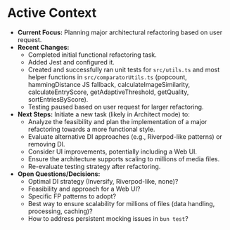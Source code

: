 <!-- Version: 2.3 | Last Updated: 2025-04-05 | Updated By: Cline -->

# Active Context

- **Current Focus:** Planning major architectural refactoring based on user request.
- **Recent Changes:**
  - Completed initial functional refactoring task.
  - Added Jest and configured it.
  - Created and successfully ran unit tests for `src/utils.ts` and most helper functions in `src/comparatorUtils.ts` (popcount, hammingDistance JS fallback, calculateImageSimilarity, calculateEntryScore, getAdaptiveThreshold, getQuality, sortEntriesByScore).
  - Testing paused based on user request for larger refactoring.
- **Next Steps:** Initiate a new task (likely in Architect mode) to:
    - Analyze the feasibility and plan the implementation of a major refactoring towards a more functional style.
    - Evaluate alternative DI approaches (e.g., Riverpod-like patterns) or removing DI.
    - Consider UI improvements, potentially including a Web UI.
    - Ensure the architecture supports scaling to millions of media files.
    - Re-evaluate testing strategy after refactoring.
- **Open Questions/Decisions:**
    - Optimal DI strategy (Inversify, Riverpod-like, none)?
    - Feasibility and approach for a Web UI?
    - Specific FP patterns to adopt?
    - Best way to ensure scalability for millions of files (data handling, processing, caching)?
    - How to address persistent mocking issues in `bun test`?
